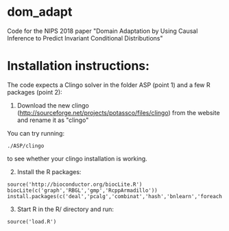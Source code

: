 # dom_adapt
Code for the NIPS 2018 paper "Domain Adaptation by Using Causal Inference to Predict Invariant Conditional Distributions"



# Installation instructions:

The code expects a Clingo solver in the folder ASP (point 1) and a few R packages (point 2):

1. Download the new clingo (http://sourceforge.net/projects/potassco/files/clingo) from the website and rename it as "clingo"
 
You can try running:
```
./ASP/clingo
```
to see whether your clingo installation is working.


2. Install the R packages:

```
source('http://bioconductor.org/biocLite.R')
biocLite(c('graph','RBGL','gmp','RcppArmadillo'))
install.packages(c('deal','pcalg','combinat','hash','bnlearn','foreach','doMC','caTools','expm'))
```

3. Start R in the R/ directory and run:
```
source('load.R')
```
